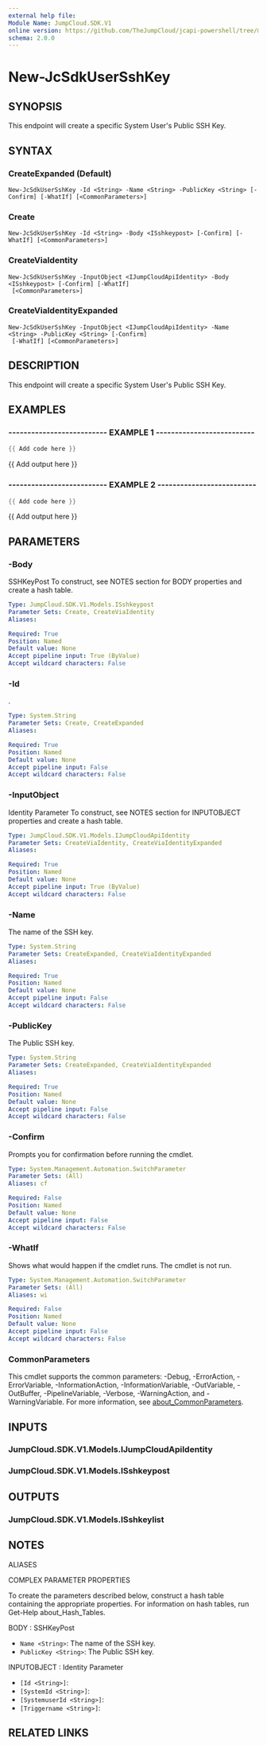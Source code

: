 ```yaml
---
external help file:
Module Name: JumpCloud.SDK.V1
online version: https://github.com/TheJumpCloud/jcapi-powershell/tree/master/SDKs/PowerShell/JumpCloud.SDK.V1/docs/exports/New-JcSdkUserSshKey.md
schema: 2.0.0
---
```


# New-JcSdkUserSshKey

## SYNOPSIS
This endpoint will create a specific System User's Public SSH Key.

## SYNTAX

### CreateExpanded (Default)
```
New-JcSdkUserSshKey -Id <String> -Name <String> -PublicKey <String> [-Confirm] [-WhatIf] [<CommonParameters>]
```

### Create
```
New-JcSdkUserSshKey -Id <String> -Body <ISshkeypost> [-Confirm] [-WhatIf] [<CommonParameters>]
```

### CreateViaIdentity
```
New-JcSdkUserSshKey -InputObject <IJumpCloudApiIdentity> -Body <ISshkeypost> [-Confirm] [-WhatIf]
 [<CommonParameters>]
```

### CreateViaIdentityExpanded
```
New-JcSdkUserSshKey -InputObject <IJumpCloudApiIdentity> -Name <String> -PublicKey <String> [-Confirm]
 [-WhatIf] [<CommonParameters>]
```

## DESCRIPTION
This endpoint will create a specific System User's Public SSH Key.

## EXAMPLES

### -------------------------- EXAMPLE 1 --------------------------
```powershell
{{ Add code here }}
```

{{ Add output here }}

### -------------------------- EXAMPLE 2 --------------------------
```powershell
{{ Add code here }}
```

{{ Add output here }}

## PARAMETERS

### -Body
SSHKeyPost
To construct, see NOTES section for BODY properties and create a hash table.

```yaml
Type: JumpCloud.SDK.V1.Models.ISshkeypost
Parameter Sets: Create, CreateViaIdentity
Aliases:

Required: True
Position: Named
Default value: None
Accept pipeline input: True (ByValue)
Accept wildcard characters: False
```

### -Id
.

```yaml
Type: System.String
Parameter Sets: Create, CreateExpanded
Aliases:

Required: True
Position: Named
Default value: None
Accept pipeline input: False
Accept wildcard characters: False
```

### -InputObject
Identity Parameter
To construct, see NOTES section for INPUTOBJECT properties and create a hash table.

```yaml
Type: JumpCloud.SDK.V1.Models.IJumpCloudApiIdentity
Parameter Sets: CreateViaIdentity, CreateViaIdentityExpanded
Aliases:

Required: True
Position: Named
Default value: None
Accept pipeline input: True (ByValue)
Accept wildcard characters: False
```

### -Name
The name of the SSH key.

```yaml
Type: System.String
Parameter Sets: CreateExpanded, CreateViaIdentityExpanded
Aliases:

Required: True
Position: Named
Default value: None
Accept pipeline input: False
Accept wildcard characters: False
```

### -PublicKey
The Public SSH key.

```yaml
Type: System.String
Parameter Sets: CreateExpanded, CreateViaIdentityExpanded
Aliases:

Required: True
Position: Named
Default value: None
Accept pipeline input: False
Accept wildcard characters: False
```

### -Confirm
Prompts you for confirmation before running the cmdlet.

```yaml
Type: System.Management.Automation.SwitchParameter
Parameter Sets: (All)
Aliases: cf

Required: False
Position: Named
Default value: None
Accept pipeline input: False
Accept wildcard characters: False
```

### -WhatIf
Shows what would happen if the cmdlet runs.
The cmdlet is not run.

```yaml
Type: System.Management.Automation.SwitchParameter
Parameter Sets: (All)
Aliases: wi

Required: False
Position: Named
Default value: None
Accept pipeline input: False
Accept wildcard characters: False
```

### CommonParameters
This cmdlet supports the common parameters: -Debug, -ErrorAction, -ErrorVariable, -InformationAction, -InformationVariable, -OutVariable, -OutBuffer, -PipelineVariable, -Verbose, -WarningAction, and -WarningVariable. For more information, see [about_CommonParameters](http://go.microsoft.com/fwlink/?LinkID=113216).

## INPUTS

### JumpCloud.SDK.V1.Models.IJumpCloudApiIdentity

### JumpCloud.SDK.V1.Models.ISshkeypost

## OUTPUTS

### JumpCloud.SDK.V1.Models.ISshkeylist

## NOTES

ALIASES

COMPLEX PARAMETER PROPERTIES

To create the parameters described below, construct a hash table containing the appropriate properties. For information on hash tables, run Get-Help about_Hash_Tables.


BODY <ISshkeypost>: SSHKeyPost
  - `Name <String>`: The name of the SSH key.
  - `PublicKey <String>`: The Public SSH key.

INPUTOBJECT <IJumpCloudApiIdentity>: Identity Parameter
  - `[Id <String>]`: 
  - `[SystemId <String>]`: 
  - `[SystemuserId <String>]`: 
  - `[Triggername <String>]`: 

## RELATED LINKS

